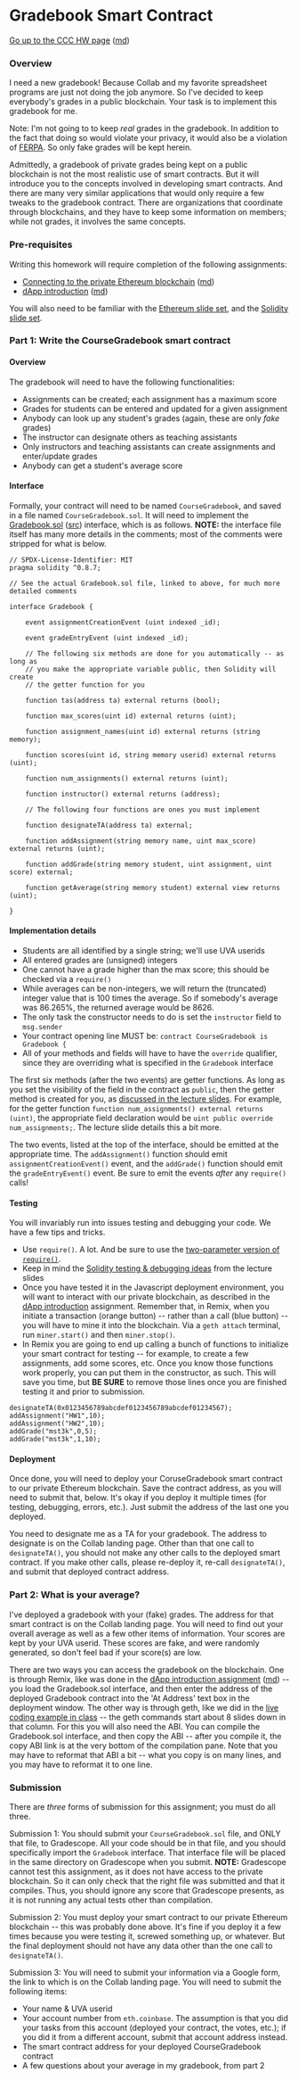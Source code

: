 Gradebook Smart Contract
=========================

[Go up to the CCC HW page](../index.html) ([md](../index.md))



### Overview

I need a new gradebook!  Because Collab and my favorite spreadsheet programs are just not doing the job anymore.  So I've decided to keep everybody's grades in a public blockchain.  Your task is to implement this gradebook for me.

Note: I'm not going to to keep *real* grades in the gradebook.  In addition to the fact that doing so would violate your privacy, it would also be a violation of [FERPA](https://www2.ed.gov/policy/gen/guid/fpco/ferpa/index.html).  So only fake grades will be kept herein.

Admittedly, a gradebook of private grades being kept on a public blockchain is not the most realistic use of smart contracts.  But it will introduce you to the concepts involved in developing smart contracts.  And there are many very similar applications that would only require a few tweaks to the gradebook contract.  There are organizations that coordinate through blockchains, and they have to keep some information on members; while not grades, it involves the same concepts.


### Pre-requisites

Writing this homework will require completion of the following assignments:

- [Connecting to the private Ethereum blockchain](../ethprivate/index.html) ([md](../ethprivate/index.md))
- [dApp introduction](../dappintro/index.html) ([md](../dappintro/index.md))

You will also need to be familiar with the [Ethereum slide set](../../slides/ethereum.html#/), and the [Solidity slide set](../../slides/solidity.html#/).


### Part 1: Write the CourseGradebook smart contract

#### Overview

The gradebook will need to have the following functionalities:

- Assignments can be created; each assignment has a maximum score
- Grades for students can be entered and updated for a given assignment
- Anybody can look up any student's grades (again, these are only *fake* grades)
- The instructor can designate others as teaching assistants
- Only instructors and teaching assistants can create assignments and enter/update grades
- Anybody can get a student's average score

#### Interface

Formally, your contract will need to be named `CourseGradebook`, and saved in a file named `CourseGradebook.sol`.  It will need to implement the [Gradebook.sol](Gradebook.sol.html) ([src](Gradebook.sol)) interface, which is as follows.  **NOTE:** the interface file itself has many more details in the comments; most of the comments were stripped for what is below.

```
// SPDX-License-Identifier: MIT
pragma solidity ^0.8.7;

// See the actual Gradebook.sol file, linked to above, for much more detailed comments

interface Gradebook {

    event assignmentCreationEvent (uint indexed _id);

    event gradeEntryEvent (uint indexed _id);

    // The following six methods are done for you automatically -- as long as
    // you make the appropriate variable public, then Solidity will create
    // the getter function for you
    
    function tas(address ta) external returns (bool);

    function max_scores(uint id) external returns (uint);

    function assignment_names(uint id) external returns (string memory);

    function scores(uint id, string memory userid) external returns (uint);

    function num_assignments() external returns (uint);

    function instructor() external returns (address);

    // The following four functions are ones you must implement

    function designateTA(address ta) external;

    function addAssignment(string memory name, uint max_score) external returns (uint);

    function addGrade(string memory student, uint assignment, uint score) external;

    function getAverage(string memory student) external view returns (uint);

}
```

#### Implementation details

- Students are all identified by a single string; we'll use UVA userids
- All entered grades are (unsigned) integers
- One cannot have a grade higher than the max score; this should be checked via a `require()`
- While averages can be non-integers, we will return the (truncated) integer value that is 100 times the average.  So if somebody's average was 86.265%, the returned average would be 8626.
- The only task the constructor needs to do is set the `instructor` field to `msg.sender`
- Your contract opening line MUST be: `contract CourseGradebook is Gradebook {`
- All of your methods and fields will have to have the `override` qualifier, since they are overriding what is specified in the `Gradebook` interface

The first six methods (after the two events) are getter functions.  As long as you set the visibility of the field in the contract as `public`, then the getter method is created for you, as [discussed in the lecture slides](../../slides/solidity.html#/getters).  For example, for the getter function `function num_assignments() external returns (uint)`, the appropriate field declaration would be `uint public override num_assignments;`.  The lecture slide details this a bit more.

The two events, listed at the top of the interface, should be emitted at the appropriate time.  The `addAssignment()` function should emit `assignmentCreationEvent()` event, and the `addGrade()` function should emit the `gradeEntryEvent()` event.  Be sure to emit the events *after* any `require()` calls!


#### Testing

You will invariably run into issues testing and debugging your code.  We have a few tips and tricks.

- Use `require()`.  A lot.  And be sure to use the [two-parameter version of `require()`](../../slides/solidity.html#/require).
- Keep in mind the [Solidity testing & debugging ideas](../../slides/solidity.html#/debugging) from the lecture slides
- Once you have tested it in the Javascript deployment environment, you will want to interact with our private blockchain, as described in the [dApp introduction](../dappintro/index.html) assignment.  Remember that, in Remix, when you initiate a transaction (orange button) -- rather than a call (blue button) -- you will have to mine it into the blockchain.  Via a `geth attach` terminal, run `miner.start()` and then `miner.stop()`.
- In Remix you are going to end up calling a bunch of functions to initialize your smart contract for testing -- for example, to create a few assignments, add some scores, etc.  Once you know those functions work properly, you can put them in the constructor, as such.  This will save you time, but **BE SURE** to remove those lines once you are finished testing it and prior to submission.

```
designateTA(0x0123456789abcdef0123456789abcdef01234567);
addAssignment("HW1",10);
addAssignment("HW2",10);
addGrade("mst3k",0,5);
addGrade("mst3k",1,10);
```

#### Deployment

Once done, you will need to deploy your CoruseGradebook smart contract to our private Ethereum blockchain. Save the contract address, as you will need to submit that, below.  It's okay if you deploy it multiple times (for testing, debugging, errors, etc.).  Just submit the address of the last one you deployed.

You need to designate me as a TA for your gradebook.  The address to designate is on the Collab landing page.  Other than that one call to `designateTA()`, you should not make any other calls to the deployed smart contract.  If you make other calls, please re-deploy it, re-call `designateTA()`, and submit that deployed contract address.


### Part 2: What is your average?

I've deployed a gradebook with your (fake) grades.  The address for that smart contract is on the Collab landing page.  You will need to find out your overall average as well as a few other items of information.  Your scores are kept by your UVA userid.  These scores are fake, and were randomly generated, so don't feel bad if your score(s) are low.


There are two ways you can access the gradebook on the blockchain.  One is through Remix, like was done in the [dApp introduction assignment](../dappintro/index.html) ([md](../dappintro/index.md)) -- you load the Gradebook.sol interface, and then enter the address of the deployed Gradebook contract into the 'At Address' text box in the deployment window.  The other way is through geth, like we did in the [live coding example in class](../../slides/solidity.html#/debtor) -- the geth commands start about 8 slides down in that column.  For this you will also need the ABI.  You can compile the Gradebook.sol interface, and then copy the ABI -- after you compile it, the copy ABI link is at the very bottom of the compilation pane.  Note that you may have to reformat that ABI a bit -- what you copy is on many lines, and you may have to reformat it to one line.

### Submission

There are *three* forms of submission for this assignment; you must do all three.

Submission 1: You should submit your `CourseGradebook.sol` file, and ONLY that file, to Gradescope.  All your code should be in that file, and you should specifically import the `Gradebook` interface.  That interface file will be placed in the same directory on Gradescope when you submit.  **NOTE:** Gradescope cannot test this assignment, as it does not have access to the private blockchain. So it can only check that the right file was submitted and that it compiles.  Thus, you should ignore any score that Gradescope presents, as it is not running any actual tests other than compilation.

Submission 2:  You must deploy your smart contract to our private Ethereum blockchain -- this was probably done above.  It's fine if you deploy it a few times because you were testing it, screwed something up, or whatever.  But the final deployment should not have any data other than the one call to `designateTA()`.

Submission 3: You will need to submit your information via a Google form, the link to which is on the Collab landing page. You will need to submit the following items:

- Your name & UVA userid
- Your account number from `eth.coinbase`.  The assumption is that you did your tasks from this account (deployed your contract, the votes, etc.); if you did it from a different account, submit that account address instead.
- The smart contract address for your deployed CourseGradebook contract
- A few questions about your average in my gradebook, from part 2
